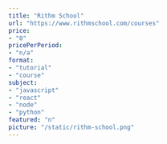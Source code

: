 ```yaml
---
title: "Rithm School"
url: "https://www.rithmschool.com/courses"
price: 
- "0"
pricePerPeriod: 
- "n/a"
format: 
- "tutorial"
- "course"
subject: 
- "javascript"
- "react"
- "node"
- "python"
featured: "n"
picture: "/static/rithm-school.png"
---
```

